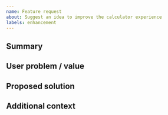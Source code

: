 ```yaml
---
name: Feature request
about: Suggest an idea to improve the calculator experience
labels: enhancement
---
```


## Summary

## User problem / value

## Proposed solution

## Additional context
